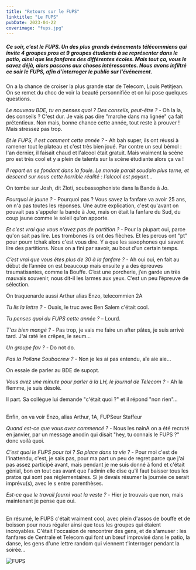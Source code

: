```yaml
---
title: "Retours sur le FUPS"
linktitle: "Le FUPS"
pubDate: 2023-04-22
coverimage: "fups.jpg"
---
```


##### *Ce soir, c’est le FUPS. Un des plus grands événements télécommiens qui invite 4 groupes pros et 9 groupes étudiants à se représenter dans le patio, ainsi que les fanfares des différentes écoles. Mais tout ça, vous le savez déjà, alors passons aux choses intéressantes. Nous avons infiltré ce soir le FUPS, afin d’interroger le public sur l’événement.*

On a la chance de croiser la plus grande star de Telecom, Louis Petitjean. On se remet du choc de voir la beauté personnifiée et on lui pose quelques questions.

*Le nouveau BDE, tu en penses quoi ? Des conseils, peut-être ?* - Oh la la, des conseils ? C'est dur. Je vais pas dire "marche dans ma lignée" ça fait prétentieux. Non mais, bonne chance cette année, tout reste à prouver ! Mais stressez pas trop.

*Et le FUPS, il est comment cette année ?* - Ah bah super, ils ont réussi à ramener tout le plateau et c'est très bien joué. Par contre un seul bémol : l'an dernier, il faisait chaud et l'alcool était gratuit. Mais vraiment la scène pro est très cool et y a plein de talents sur la scène étudiante alors ça va !

*Il repart en se fondant dans la foule. Le monde parait soudain plus terne, et descend sur nous cette horrible réalité : l'alcool est payant...*


On tombe sur Josh, dit Zloti, soubassophoniste dans la Bande à Jo.

*Pourquoi le jaune ?* - Pourquoi pas ? Vous savez la fanfare va avoir 25 ans, on n'a pas toutes les réponses. Une autre explication, c'est qu'avant on pouvait pas s'appeler la bande à Joe, mais on était la fanfare du Sud, du coup jaune comme le soleil qu'on apporte.

*Et c'est vrai que vous n'avez pas de partition ?* - Pour la plupart oui, parce qu'on sait pas lire. Les trombones ils ont des flèches. Et les percus ont "pt" pour poum tchak alors c'est vous dire. Y a que les saxophones qui savent lire des partitions. Nous on a fini par savoir, au bout d'un certain temps.

*C’est vrai que vous êtes plus de 30 à la fanfare ?* - Ah oui oui, en fait au début de l’année on est beaucoup mais ensuite y a des épreuves traumatisantes, comme la Bouffe. C’est une porcherie, j’en garde un très mauvais souvenir, nous dit-il les larmes aux yeux. C’est un peu l’épreuve de sélection.


On traquenarde aussi Arthur alias Enzo, telecommien 2A

*Tu lis la lettre ?* - Ouais, le truc avec Ben Salem c'était cool.

*Tu penses quoi du FUPS cette année ?* – Lourd.

*T'as bien mangé ?* - Pas trop, je vais me faire un after pâtes, je suis arrivé tard. J'ai raté les crêpes, le seum...

*Un groupe fav ?* - Do not do.

*Pas la Poilane Soubacrew ?* - Non je les ai pas entendu, aïe aie aie...


On essaie de parler au BDE de supopt.

*Vous avez une minute pour parler à la LH, le journal de Telecom ?* - Ah la flemme, je suis désolé.

Il part. Sa collègue lui demande "c'était quoi ?" et il répond "non rien"...

\
Enfin, on va voir Enzo, alias Arthur, 1A, FUPSeur Staffeur

*Quand est-ce que vous avez commencé ?* - Nous les nainA on a été recruté en janvier, par un message anodin qui disait "hey, tu connais le FUPS ?" donc voilà quoi.

*C'est quoi le FUPS pour toi ? Sa place dans ta vie ?* - Pour moi c'est de l'inattendu, c'est, je sais pas, pour ma part un peu de regret parce que j'ai pas assez participé avant, mais pendant je me suis donné à fond et c'était génial, bon en tout cas avant que l'admin elle dise qu'il faut baisser tous les pratos qui sont pas réglementaires. Si je devais résumer la journée ce serait imprévu(s), avec le s entre parenthèses.

*Est-ce que le travail fourni vaut la veste ?* - Hier je trouvais que non, mais maintenant je pense que oui.

\
En résumé, le FUPS c'était vraiment cool, avec plein d'assos de bouffe et de boisson pour nous régaler ainsi que tous les groupes qui étaient incroyables. C'était l'occasion de rencontrer des gens, et de s'amuser : les fanfares de Centrale et Telecom qui font un bœuf improvisé dans le patio, la danse, les gens d'une lettre random qui viennent t'interroger pendant la soirée...

![FUPS](/assets/LH4/fups-2.jpg)